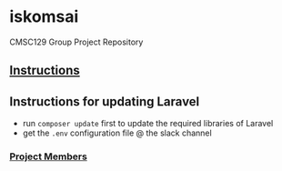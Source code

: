 # iskomsai

CMSC129 Group Project Repository

## [Instructions](Instructions.md)

## Instructions for updating Laravel
- run `composer update` first to update the required libraries of Laravel
- get the `.env` configuration file @ the slack channel

### [Project Members](ProjectMembers.md)
